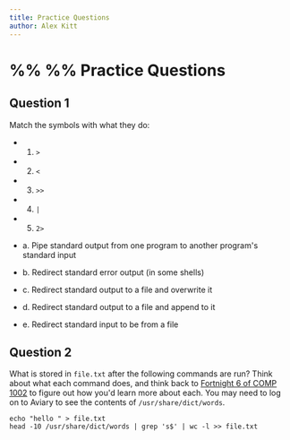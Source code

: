 ```yaml
---
title: Practice Questions
author: Alex Kitt
---
```

%%  %%
Practice Questions
==================

Question 1
----------
Match the symbols with what they do:

- 1. `>`
- 2. `<`
- 3. `>>`
- 4. `|`
- 5. `2>`

- a. Pipe standard output from one program to another program's standard input
- b. Redirect standard error output (in some shells)
- c. Redirect standard output to a file and overwrite it
- d. Redirect standard output to a file and append to it
- e. Redirect standard input to be from a file

Question 2
----------

What is stored in `file.txt` after the following commands are run? Think about
what each command does, and think back to [Fortnight 6 of COMP 1002] to figure out
how you'd learn more about each. You may need to log on to Aviary to see the
contents of `/usr/share/dict/words`.

```shell
echo "hello " > file.txt
head -10 /usr/share/dict/words | grep 's$' | wc -l >> file.txt
```

[Fortnight 6 of COMP 1002]:
https://university-of-manitoba-computer-science.github.io/tools-n-techniques/topic06/topic-2.html
